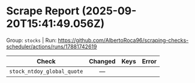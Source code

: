 # Scrape Report (2025-09-20T15:41:49.056Z)

Group: `stocks`  |  Run: https://github.com/AlbertoRoca96/scraping-checks-scheduler/actions/runs/17881742619

| Check | Changed | Keys | Error |
|---|:---:|:--|:--|
| `stock_ntdoy_global_quote` | — |  |  |

